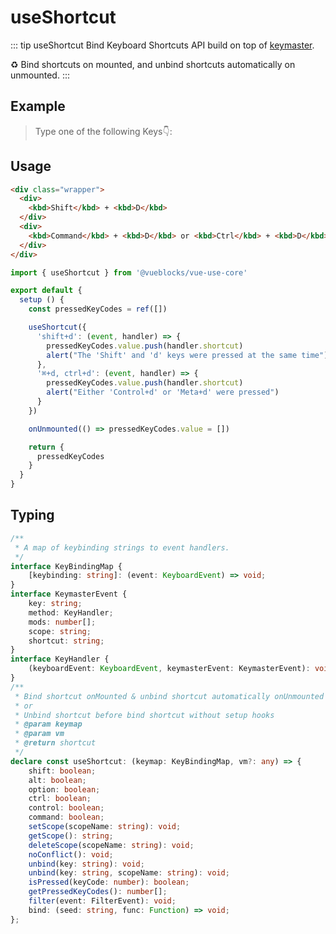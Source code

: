 # useShortcut

::: tip useShortcut
Bind Keyboard Shortcuts API build on top of [keymaster](https://github.com/madrobby/keymaster).

♻️ Bind shortcuts on mounted, and unbind shortcuts automatically on unmounted.
:::

## Example

> Type one of the following Keys👇:

<ClientOnly>
  <UseShortcutDemo />
</ClientOnly>

## Usage

```html
<div class="wrapper">
  <div>
    <kbd>Shift</kbd> + <kbd>D</kbd>
  </div>
  <div>
    <kbd>Command</kbd> + <kbd>D</kbd> or <kbd>Ctrl</kbd> + <kbd>D</kbd>
  </div>
</div>
```

```js
import { useShortcut } from '@vueblocks/vue-use-core'

export default {
  setup () {
    const pressedKeyCodes = ref([])

    useShortcut({
      'shift+d': (event, handler) => {
        pressedKeyCodes.value.push(handler.shortcut)
        alert("The 'Shift' and 'd' keys were pressed at the same time")
      },
      '⌘+d, ctrl+d': (event, handler) => {
        pressedKeyCodes.value.push(handler.shortcut)
        alert("Either 'Control+d' or 'Meta+d' were pressed")
      }
    })

    onUnmounted(() => pressedKeyCodes.value = [])

    return {
      pressedKeyCodes
    }
  }
}
```

## Typing

```ts
/**
 * A map of keybinding strings to event handlers.
 */
interface KeyBindingMap {
    [keybinding: string]: (event: KeyboardEvent) => void;
}
interface KeymasterEvent {
    key: string;
    method: KeyHandler;
    mods: number[];
    scope: string;
    shortcut: string;
}
interface KeyHandler {
    (keyboardEvent: KeyboardEvent, keymasterEvent: KeymasterEvent): void;
}
/**
 * Bind shortcut onMounted & unbind shortcut automatically onUnmounted in setup hooks
 * or
 * Unbind shortcut before bind shortcut without setup hooks
 * @param keymap
 * @param vm
 * @return shortcut
 */
declare const useShortcut: (keymap: KeyBindingMap, vm?: any) => {
    shift: boolean;
    alt: boolean;
    option: boolean;
    ctrl: boolean;
    control: boolean;
    command: boolean;
    setScope(scopeName: string): void;
    getScope(): string;
    deleteScope(scopeName: string): void;
    noConflict(): void;
    unbind(key: string): void;
    unbind(key: string, scopeName: string): void;
    isPressed(keyCode: number): boolean;
    getPressedKeyCodes(): number[];
    filter(event: FilterEvent): void;
    bind: (seed: string, func: Function) => void;
};
```
